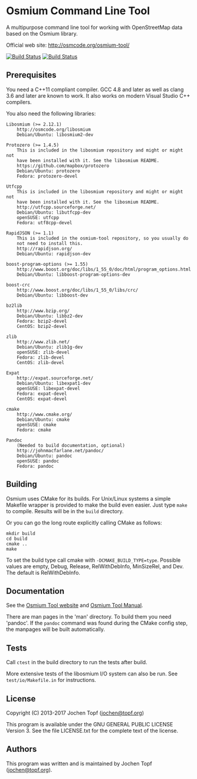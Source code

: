 
# Osmium Command Line Tool

A multipurpose command line tool for working with OpenStreetMap data based on
the Osmium library.

Official web site: http://osmcode.org/osmium-tool/

[![Build Status](https://secure.travis-ci.org/osmcode/osmium-tool.svg)](http://travis-ci.org/osmcode/osmium-tool)
[![Build Status](https://ci.appveyor.com/api/projects/status/github/osmcode/osmium-tool?svg=true)](https://ci.appveyor.com/project/Mapbox/osmium-tool)

## Prerequisites

You need a C++11 compliant compiler. GCC 4.8 and later as well as clang 3.6 and
later are known to work. It also works on modern Visual Studio C++ compilers.

You also need the following libraries:

    Libosmium (>= 2.12.1)
        http://osmcode.org/libosmium
        Debian/Ubuntu: libosmium2-dev

    Protozero (>= 1.4.5)
        This is included in the libosmium repository and might or might not
        have been installed with it. See the libosmium README.
        https://github.com/mapbox/protozero
        Debian/Ubuntu: protozero
        Fedora: protozero-devel

    Utfcpp
        This is included in the libosmium repository and might or might not
        have been installed with it. See the libosmium README.
        http://utfcpp.sourceforge.net/
        Debian/Ubuntu: libutfcpp-dev
        openSUSE: utfcpp
        Fedora: utf8cpp-devel

    RapidJSON (>= 1.1)
        This is included in the osmium-tool repository, so you usually do
        not need to install this.
        http://rapidjson.org/
        Debian/Ubuntu: rapidjson-dev

    boost-program-options (>= 1.55)
        http://www.boost.org/doc/libs/1_55_0/doc/html/program_options.html
        Debian/Ubuntu: libboost-program-options-dev

    boost-crc
        http://www.boost.org/doc/libs/1_55_0/libs/crc/
        Debian/Ubuntu: libboost-dev

    bz2lib
        http://www.bzip.org/
        Debian/Ubuntu: libbz2-dev
        Fedora: bzip2-devel
        CentOS: bzip2-devel

    zlib
        http://www.zlib.net/
        Debian/Ubuntu: zlib1g-dev
        openSUSE: zlib-devel
        Fedora: zlib-devel
        CentOS: zlib-devel

    Expat
        http://expat.sourceforge.net/
        Debian/Ubuntu: libexpat1-dev
        openSUSE: libexpat-devel
        Fedora: expat-devel
        CentOS: expat-devel

    cmake
        http://www.cmake.org/
        Debian/Ubuntu: cmake
        openSUSE: cmake
        Fedora: cmake

    Pandoc
        (Needed to build documentation, optional)
        http://johnmacfarlane.net/pandoc/
        Debian/Ubuntu: pandoc
        openSUSE: pandoc
        Fedora: pandoc


## Building

Osmium uses CMake for its builds. For Unix/Linux systems a simple Makefile
wrapper is provided to make the build even easier. Just type `make` to compile.
Results will be in the `build` directory.

Or you can go the long route explicitly calling CMake as follows:

    mkdir build
    cd build
    cmake ..
    make

To set the build type call cmake with `-DCMAKE_BUILD_TYPE=type`. Possible
values are empty, Debug, Release, RelWithDebInfo, MinSizeRel, and Dev. The
default is RelWithDebInfo.


## Documentation

See the [Osmium Tool website](http://osmcode.org/osmium-tool/)
and [Osmium Tool Manual](http://osmcode.org/osmium-tool/manual.html).

There are man pages in the 'man' directory. To build them you need 'pandoc'.
If the `pandoc` command was found during the CMake config step, the manpages
will be built automatically.


## Tests

Call `ctest` in the build directory to run the tests after build.

More extensive tests of the libosmium I/O system can also be run. See
`test/io/Makefile.in` for instructions.


## License

Copyright (C) 2013-2017  Jochen Topf (jochen@topf.org)

This program is available under the GNU GENERAL PUBLIC LICENSE Version 3.
See the file LICENSE.txt for the complete text of the license.


## Authors

This program was written and is maintained by Jochen Topf (jochen@topf.org).

